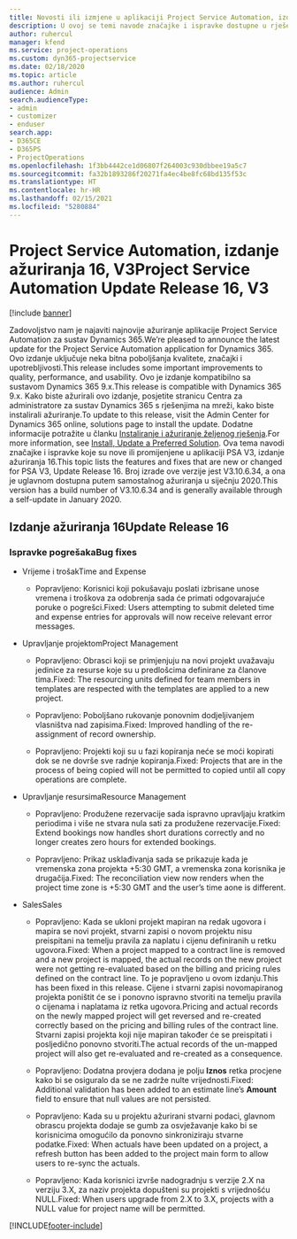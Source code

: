 ```yaml
---
title: Novosti ili izmjene u aplikaciji Project Service Automation, izdanje ažuriranja 16, V3
description: U ovoj se temi navode značajke i ispravke dostupne u rješenju Project Service Automation, izdanje ažuriranja 16, V3.
author: ruhercul
manager: kfend
ms.service: project-operations
ms.custom: dyn365-projectservice
ms.date: 02/18/2020
ms.topic: article
ms.author: ruhercul
audience: Admin
search.audienceType:
- admin
- customizer
- enduser
search.app:
- D365CE
- D365PS
- ProjectOperations
ms.openlocfilehash: 1f3bb4442ce1d06807f264003c930dbbee19a5c7
ms.sourcegitcommit: fa32b1893286f20271fa4ec4be8fc68bd135f53c
ms.translationtype: HT
ms.contentlocale: hr-HR
ms.lasthandoff: 02/15/2021
ms.locfileid: "5280884"
---
```

# <a name="project-service-automation-update-release-16-v3"></a><span data-ttu-id="32cb5-103">Project Service Automation, izdanje ažuriranja 16, V3</span><span class="sxs-lookup"><span data-stu-id="32cb5-103">Project Service Automation Update Release 16, V3</span></span>

[!include [banner](../includes/psa-now-project-operations.md)]

<span data-ttu-id="32cb5-104">Zadovoljstvo nam je najaviti najnovije ažuriranje aplikacije Project Service Automation za sustav Dynamics 365.</span><span class="sxs-lookup"><span data-stu-id="32cb5-104">We’re pleased to announce the latest update for the Project Service Automation application for Dynamics 365.</span></span> <span data-ttu-id="32cb5-105">Ovo izdanje uključuje neka bitna poboljšanja kvalitete, značajki i upotrebljivosti.</span><span class="sxs-lookup"><span data-stu-id="32cb5-105">This release includes some important improvements to quality, performance, and usability.</span></span>  <span data-ttu-id="32cb5-106">Ovo je izdanje kompatibilno sa sustavom Dynamics 365 9.x.</span><span class="sxs-lookup"><span data-stu-id="32cb5-106">This release is compatible with Dynamics 365 9.x.</span></span> <span data-ttu-id="32cb5-107">Kako biste ažurirali ovo izdanje, posjetite stranicu Centra za administratore za sustav Dynamics 365 s rješenjima na mreži, kako biste instalirali ažuriranje.</span><span class="sxs-lookup"><span data-stu-id="32cb5-107">To update to this release, visit the Admin Center for Dynamics 365 online, solutions page to install the update.</span></span> <span data-ttu-id="32cb5-108">Dodatne informacije potražite u članku [Instaliranje i ažuriranje željenog rješenja](https://docs.microsoft.com/dynamics365/project-service/upgrade-psa-home-page).</span><span class="sxs-lookup"><span data-stu-id="32cb5-108">For more information, see [Install, Update a Preferred Solution](https://docs.microsoft.com/dynamics365/project-service/upgrade-psa-home-page).</span></span>
<span data-ttu-id="32cb5-109">Ova tema navodi značajke i ispravke koje su nove ili promijenjene u aplikaciji PSA V3, izdanje ažuriranja 16.</span><span class="sxs-lookup"><span data-stu-id="32cb5-109">This topic lists the features and fixes that are new or changed for PSA V3, Update Release 16.</span></span> <span data-ttu-id="32cb5-110">Broj izrade ove verzije jest V3.10.6.34, a ona je uglavnom dostupna putem samostalnog ažuriranja u siječnju 2020.</span><span class="sxs-lookup"><span data-stu-id="32cb5-110">This version has a build number of V3.10.6.34 and is generally available through a self-update in January 2020.</span></span>


## <a name="update-release-16"></a><span data-ttu-id="32cb5-111">Izdanje ažuriranja 16</span><span class="sxs-lookup"><span data-stu-id="32cb5-111">Update Release 16</span></span>

### <a name="bug-fixes"></a><span data-ttu-id="32cb5-112">Ispravke pogrešaka</span><span class="sxs-lookup"><span data-stu-id="32cb5-112">Bug fixes</span></span>

-   <span data-ttu-id="32cb5-113">Vrijeme i trošak</span><span class="sxs-lookup"><span data-stu-id="32cb5-113">Time and Expense</span></span>

    -   <span data-ttu-id="32cb5-114">Popravljeno: Korisnici koji pokušavaju poslati izbrisane unose vremena i troškova za odobrenja sada će primati odgovarajuće poruke o pogrešci.</span><span class="sxs-lookup"><span data-stu-id="32cb5-114">Fixed: Users attempting to submit deleted time and expense entries for approvals will now receive relevant error messages.</span></span>

-   <span data-ttu-id="32cb5-115">Upravljanje projektom</span><span class="sxs-lookup"><span data-stu-id="32cb5-115">Project Management</span></span>

    -   <span data-ttu-id="32cb5-116">Popravljeno: Obrasci koji se primjenjuju na novi projekt uvažavaju jedinice za resurse koje su u predlošcima definirane za članove tima.</span><span class="sxs-lookup"><span data-stu-id="32cb5-116">Fixed: The resourcing units defined for team members in templates are respected with the templates are applied to a new project.</span></span>

    -   <span data-ttu-id="32cb5-117">Popravljeno: Poboljšano rukovanje ponovnim dodjeljivanjem vlasništva nad zapisima.</span><span class="sxs-lookup"><span data-stu-id="32cb5-117">Fixed: Improved handling of the re-assignment of record ownership.</span></span>

    -   <span data-ttu-id="32cb5-118">Popravljeno: Projekti koji su u fazi kopiranja neće se moći kopirati dok se ne dovrše sve radnje kopiranja.</span><span class="sxs-lookup"><span data-stu-id="32cb5-118">Fixed: Projects that are in the process of being copied will not be permitted to copied until all copy operations are complete.</span></span>

-   <span data-ttu-id="32cb5-119">Upravljanje resursima</span><span class="sxs-lookup"><span data-stu-id="32cb5-119">Resource Management</span></span>

    -   <span data-ttu-id="32cb5-120">Popravljeno: Produžene rezervacije sada ispravno upravljaju kratkim periodima i više ne stvara nula sati za produžene rezervacije.</span><span class="sxs-lookup"><span data-stu-id="32cb5-120">Fixed: Extend bookings now handles short durations correctly and no longer creates zero hours for extended bookings.</span></span>

    -   <span data-ttu-id="32cb5-121">Popravljeno: Prikaz usklađivanja sada se prikazuje kada je vremenska zona projekta +5:30 GMT, a vremenska zona korisnika je drugačija.</span><span class="sxs-lookup"><span data-stu-id="32cb5-121">Fixed: The reconciliation view now renders when the project time zone is +5:30 GMT and the user’s time aone is different.</span></span>

-   <span data-ttu-id="32cb5-122">Sales</span><span class="sxs-lookup"><span data-stu-id="32cb5-122">Sales</span></span>

    -   <span data-ttu-id="32cb5-123">Popravljeno: Kada se ukloni projekt mapiran na redak ugovora i mapira se novi projekt, stvarni zapisi o novom projektu nisu preispitani na temelju pravila za naplatu i cijenu definiranih u retku ugovora.</span><span class="sxs-lookup"><span data-stu-id="32cb5-123">Fixed: When a project mapped to a contract line is removed and a new project is mapped, the actual records on the new project were not getting re-evaluated based on the billing and pricing rules defined on the contract line.</span></span> <span data-ttu-id="32cb5-124">To je popravljeno u ovom izdanju.</span><span class="sxs-lookup"><span data-stu-id="32cb5-124">This has been fixed in this release.</span></span> <span data-ttu-id="32cb5-125">Cijene i stvarni zapisi novomapiranog projekta poništit će se i ponovno ispravno stvoriti na temelju pravila o cijenama i naplatama iz retka ugovora.</span><span class="sxs-lookup"><span data-stu-id="32cb5-125">Pricing and actual records on the newly mapped project will get reversed and re-created correctly based on the pricing and billing rules of the contract line.</span></span> <span data-ttu-id="32cb5-126">Stvarni zapisi projekta koji nije mapiran također će se preispitati i posljedično ponovno stvoriti.</span><span class="sxs-lookup"><span data-stu-id="32cb5-126">The actual records of the un-mapped project will also get re-evaluated and re-created as a consequence.</span></span>

    -   <span data-ttu-id="32cb5-127">Popravljeno: Dodatna provjera dodana je polju **Iznos** retka procjene kako bi se osiguralo da se ne zadrže nulte vrijednosti.</span><span class="sxs-lookup"><span data-stu-id="32cb5-127">Fixed: Additional validation has been added to an estimate line’s **Amount** field to ensure that null values are not persisted.</span></span>

    -   <span data-ttu-id="32cb5-128">Popravljeno: Kada su u projektu ažurirani stvarni podaci, glavnom obrascu projekta dodaje se gumb za osvježavanje kako bi se korisnicima omogućilo da ponovno sinkroniziraju stvarne podatke.</span><span class="sxs-lookup"><span data-stu-id="32cb5-128">Fixed: When actuals have been updated on a project, a refresh button has been added to the project main form to allow users to re-sync the actuals.</span></span>

    -   <span data-ttu-id="32cb5-129">Popravljeno: Kada korisnici izvrše nadogradnju s verzije 2.X na verziju 3.X, za naziv projekta dopušteni su projekti s vrijednošću NULL.</span><span class="sxs-lookup"><span data-stu-id="32cb5-129">Fixed: When users upgrade from 2.X to 3.X, projects with a NULL value for project name will be permitted.</span></span>



[!INCLUDE[footer-include](../includes/footer-banner.md)]